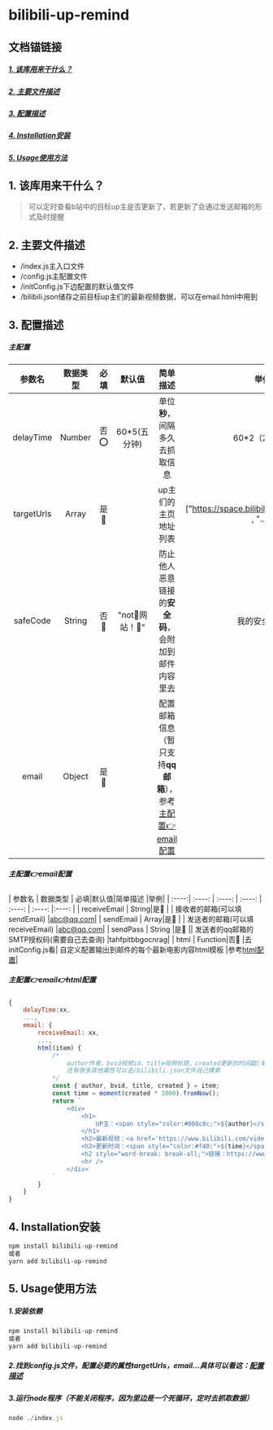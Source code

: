 # bilibili-up-remind 

## 文档锚链接
##### [1. 该库用来干什么？](#oo)
##### [2. 主要文件描述](#aa)
##### [3. 配置描述](#bb)
##### [4. Installation安装](#cc)
##### [5. Usage使用方法](#dd)

## <span id=oo>1. 该库用来干什么？</span>
> 可以定时查看b站中的目标up主是否更新了，若更新了会通过发送邮箱的形式及时提醒
## <span id=aa>2. 主要文件描述</span>
- /index.js主入口文件
- /config.js主配置文件
- /initConfig.js下边配置的默认值文件
- /bilibili.json储存之前目标up主们的最新视频数据，可以在email.html中用到
## <span id=bb>3. 配置描述</span>
##### 主配置
| 参数名 | 数据类型 |  必填|默认值  |简单描述 |举例|
| :----:| :----:   | :----:  | :----: |  :----: |:----: |
| delayTime | Number|否⭕ |  60*5(五分钟) | 单位**秒**，间隔多久去抓取信息 |60*2（2分钟）|
| targetUrls | Array|是🐢 |  | up主们的主页地址列表 |["https://space.bilibili.com/517327498" , "..."]|
| safeCode | String |否🐢 | "not🎣网站！🐢" | 防止他人恶意链接的**安全码**，会附加到邮件内容里去 |我的安全码~~|
| email | Object|是🐢 |  | 配置邮箱信息（暂只支持**qq邮箱**），参考[主配置👉email配置](#jj) |

##### <span id=jj>主配置👉email配置</span>
| 参数名 | 数据类型 |  必填|默认值|简单描述 |举例|
| :----:| :----:   | :----: | :----: | :----: |  :----: |:----: |
| receiveEmail | String|是🐢  | | 接收者的邮箱(可以填sendEmail) |abc@qq.com|
| sendEmail | Array|是🐢 | |  发送者的邮箱(可以填receiveEmail) |abc@qq.com|
| sendPass | String |是🐢 ||   发送者的qq邮箱的SMTP授权码(需要自己去查询) |tahfpitbbgocnrag|
| html | Function|否🐢 |去initConfig.js看| 自定义配置输出到邮件的每个最新电影内容html模板 |参考[html配置](#kk)|

##### <span id=kk>主配置👉email👉html配置</span>
```js
{
    delayTime:xx,
    ...,
    email: {
        receiveEmail: xx,
        ...,
        html(item) {
            /* 
                author作者，bvid视频id，title视频标题，created更新的时间戳(单位秒)，time更新的时间（如：2小时前） ....
                还有很多其他属性可以去/bilibili.json文件自己摸索
            */
            const { author, bvid, title, created } = item;
            const time = moment(created * 1000).fromNow();
            return `
                <div>
                    <h1>
                        UP主：<span style="color:#008c8c;">${author}</span>
                    </h1>
                    <h2>最新视频：<a href='https://www.bilibili.com/video/${bvid}'>${title}(点击打开)</a></h2>
                    <h2>更新时间：<span style="color:#f40;">${time}</span></h2>
                    <h2 style="word-break: break-all;">链接：https://www.bilibili.com/video/${bvid}</h2>
                    <hr />
                </div>
            `
        }
    }
}
```

## <span id=cc>4. Installation安装</span>
```js
npm install bilibili-up-remind
或者
yarn add bilibili-up-remind
```




## <span id=dd>5. Usage使用方法</span>
##### 1.安装依赖
```js
npm install bilibili-up-remind
或者
yarn add bilibili-up-remind
```
##### 2.找到config.js文件，配置必要的属性targetUrls，email...具体可以看这：[配置描述](#bb)
##### 3.运行node程序（不能关闭程序，因为里边是一个死循环，定时去抓取数据）
```js
node ./index.js
```


